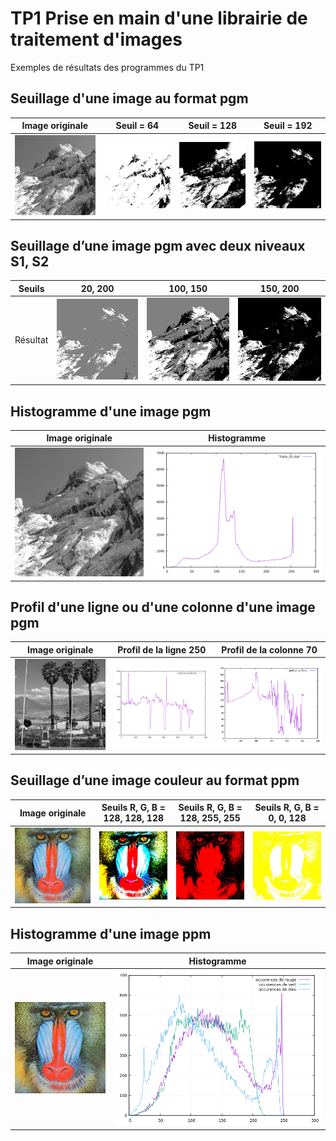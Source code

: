 # TP1 Prise en main d'une librairie de traitement d'images

Exemples de résultats des programmes du TP1

## Seuillage d'une image au format pgm

| Image originale | Seuil = 64 | Seuil = 128 | Seuil = 192 |
| --------------- | ---------- | ----------- | ----------- |
| ![image originale](/Partie%20image/TP1/images/01.jpg) | ![seuil 64](/Partie%20image/TP1/images/01_seuil_64.jpg) | ![seuil 128](/Partie%20image/TP1/images/01_seuil_128.jpg) | ![seuil 192](/Partie%20image/TP1/images/01_seuil_192.jpg) |

## Seuillage d’une image pgm avec deux niveaux S1, S2

| Seuils | 20, 200  | 100, 150 | 150, 200 |
|--|--|--|--|
| Résultat | ![seuils 20 200](/Partie%20image/TP1/images/test3seuil20_200.jpg) | ![seuils 100 150](/Partie%20image/TP1/images/test3seuil100_150.jpg) | ![seuils 150 200](/Partie%20image/TP1/images/test3seuil150_200.jpg) |

## Histogramme d'une image pgm

| Image originale | Histogramme |
| --------------- | ----------- |
| ![image originale](/Partie%20image/TP1/images/01.jpg) | ![histogramme](/Partie%20image/TP1/images/histo_01.png) |

## Profil d'une ligne ou d'une colonne d'une image pgm

| Image originale | Profil de la ligne 250 | Profil de la colonne 70 |
| --------------- | ---------------------- | ------------------------ |
| ![image originale](/Partie%20image/TP1/images/04.jpg) | ![profil ligne 250](/Partie%20image/TP1/images/profil_04_ligne_250.png) | ![profil colonne 70](/Partie%20image/TP1/images/profil_04_col_70.png) |

## Seuillage d’une image couleur au format ppm

| Image originale | Seuils R, G, B = 128, 128, 128 | Seuils R, G, B = 128, 255, 255 | Seuils R, G, B = 0, 0, 128 |
| --------------- | ----------------------------- | ----------------------------- | -------------------------- |
| ![image originale](/Partie%20image/TP1/images/baboon.jpg) | ![seuils 128 128 128](/Partie%20image/TP1/images/baboon_seuil_128_128_128.jpg) | ![seuils 128 255 255](/Partie%20image/TP1/images/baboon_seuil_128_255_255.jpg) | ![seuils 0 0 128](/Partie%20image/TP1/images/baboon_seuil_0_0_128.jpg) |

## Histogramme d'une image ppm

| Image originale | Histogramme |
| --------------- | ----------- |
| ![image originale](/Partie%20image/TP1/images/baboon.jpg) | ![histogramme](/Partie%20image/TP1/images/histo_baboon.png) |